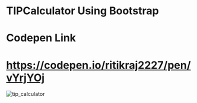 # TIPCalculator Using Bootstrap

# Codepen Link
# https://codepen.io/ritikraj2227/pen/vYrjYOj
![tip_calculator](https://user-images.githubusercontent.com/115216216/202895599-c8ad8709-fdb6-419b-8506-06e919278dd7.png)
